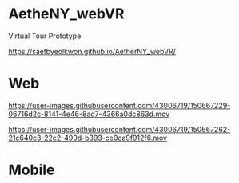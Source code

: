 # AetheNY_webVR
Virtual Tour Prototype

https://saetbyeolkwon.github.io/AetherNY_webVR/

# Web

https://user-images.githubusercontent.com/43006719/150667229-06716d2c-8141-4e46-8ad7-4366a0dc863d.mov

https://user-images.githubusercontent.com/43006719/150667262-21c640c3-22c2-490d-b393-ce0ca9f912f6.mov

# Mobile
